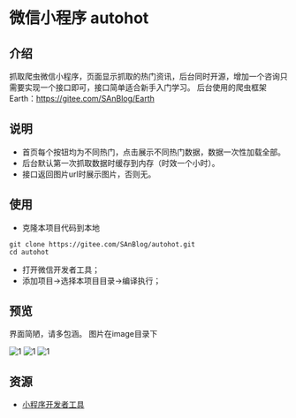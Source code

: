 # 微信小程序 autohot

## 介绍

抓取爬虫微信小程序，页面显示抓取的热门资讯，后台同时开源，增加一个咨询只需要实现一个接口即可，接口简单适合新手入门学习。
后台使用的爬虫框架Earth：https://gitee.com/SAnBlog/Earth

## 说明

* 首页每个按钮均为不同热门，点击展示不同热门数据，数据一次性加载全部。
* 后台默认第一次抓取数据时缓存到内存（时效一个小时）。
* 接口返回图片url时展示图片，否则无。

## 使用

* 克隆本项目代码到本地

```
git clone https://gitee.com/SAnBlog/autohot.git
cd autohot
```

* 打开微信开发者工具；
* 添加项目->选择本项目目录->编译执行；

## 预览

界面简陋，请多包涵。
图片在image目录下

![1](https://gitee.com/SAnBlog/autohot/blob/master/image/1.png "在这里输入图片标题")
![1](https://gitee.com/SAnBlog/autohot/blob/master/image/2.png "在这里输入图片标题")
![1](https://gitee.com/SAnBlog/autohot/blob/master/image/3.png "在这里输入图片标题")
## 资源

* [小程序开发者工具](https://mp.weixin.qq.com/debug/wxadoc/dev/devtools/download.html)
